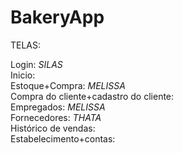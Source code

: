 # BakeryApp

TELAS:

Login: *SILAS* <br>
Inicio:          <br>
Estoque+Compra: *MELISSA* <br>
Compra do cliente+cadastro do cliente:    <br>
Empregados: *MELISSA*  <br>
Fornecedores: *THATA*   <br>
Histórico de vendas:    <br>
Estabelecimento+contas:     <br>
